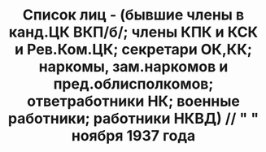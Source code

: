 ---
title: Список лиц - (бывшие члены в канд.ЦК ВКП/б/; члены КПК и КСК и Рев.Ком.ЦК;
  секретари ОК,КК; наркомы, зам.наркомов и пред.облисполкомов; ответработники НК;
  военные работники; работники НКВД) // " " ноября 1937 года
description: РГАСПИ, ф.17, оп.171, дело 412, лист 120
images:
- /disk/pictures/v04/17-171-412-120.jpg
- /disk/pictures/v04/17-171-412-121.jpg
- /disk/pictures/v04/17-171-412-122.jpg
- /disk/pictures/v04/17-171-412-123.jpg
- /disk/pictures/v04/17-171-412-124.jpg
- /disk/pictures/v04/17-171-412-125.jpg
---